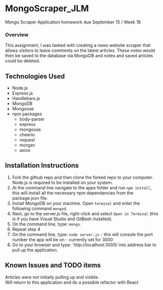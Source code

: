 # MongoScraper_JLM
Mongo Scraper Application homework due September 15 / Week 18

### Overview
This assignment, I was tasked with creating a news website scraper that allows visitors to leave comments on the latest articles.  These notes would then be saved to the database via MongoDB and notes and saved articles could be deleted.

## Technologies Used
- Node.js
- Express.js
- Handlebars.js
- MongoDB
- Mongoose
- npm packages
    - body-parser
    - express
    - mongoose
    - cheerio
    - request
    - morgan
    - axios

## Installation Instructions
1. Fork the github repo and then clone the forked repo to your computer.  Node.js is required to be installed on your system.
2. At the command line navigate to the apps folder and run `npm install`, this will install all the necessary npm dependencies from the package.json file.
3. Install MongoDB on your machine.  Open `terminal` and enter the following command `mongod`.  
4. Next, go to the server.js file, right-click and select `Open in Terminal` (this is if you have Visual Studio and GitBash installed).
5. On the command line, type: `mongo`.
6. Repeat step 4
7. On the command line, type: `node server.js` - this will console the port number the app will be on - currently set for 3000
8. Go to your browser and type: `http://localhost:3000/ into address bar to pull up the application.

## Known Issues and TODO items
Articles were not initially pulling up and visible.  
Will return to this application and do a possible refactor with React